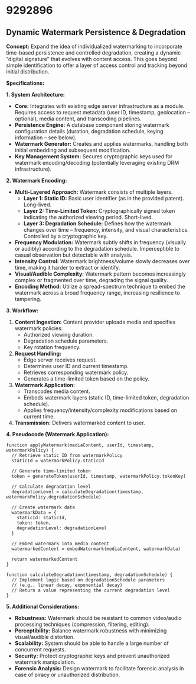 # 9292896

## Dynamic Watermark Persistence & Degradation

**Concept:** Expand the idea of individualized watermarking to incorporate time-based persistence and controlled degradation, creating a dynamic “digital signature” that evolves with content access. This goes beyond simple identification to offer a layer of access control and tracking beyond initial distribution.

**Specifications:**

**1. System Architecture:**

*   **Core:** Integrates with existing edge server infrastructure as a module. Requires access to request metadata (user ID, timestamp, geolocation – optional), media content, and transcoding pipelines.
*   **Persistence Engine:** A database component storing watermark configuration details (duration, degradation schedule, keying information – see below).
*   **Watermark Generator:** Creates and applies watermarks, handling both initial embedding and subsequent modification.
*   **Key Management System:** Secures cryptographic keys used for watermark encoding/decoding (potentially leveraging existing DRM infrastructure).

**2. Watermark Encoding:**

*   **Multi-Layered Approach:** Watermark consists of multiple layers.
    *   **Layer 1: Static ID:** Basic user identifier (as in the provided patent). Long-lived.
    *   **Layer 2: Time-Limited Token:** Cryptographically signed token indicating the authorized viewing period. Short-lived.
    *   **Layer 3: Degradation Schedule:** Defines how the watermark changes over time – frequency, intensity, and visual characteristics.  Controlled by a cryptographic key.
*   **Frequency Modulation:** Watermark subtly shifts in frequency (visually or audibly) according to the degradation schedule.  Imperceptible to casual observation but detectable with analysis.
*   **Intensity Control:**  Watermark brightness/volume slowly decreases over time, making it harder to extract or identify.
*   **Visual/Audible Complexity:** Watermark pattern becomes increasingly complex or fragmented over time, degrading the signal quality.
*   **Encoding Method:**  Utilize a spread-spectrum technique to embed the watermark across a broad frequency range, increasing resilience to tampering.

**3. Workflow:**

1.  **Content Ingestion:** Content provider uploads media and specifies watermark policies:
    *   Authorized viewing duration.
    *   Degradation schedule parameters.
    *   Key rotation frequency.
2.  **Request Handling:**
    *   Edge server receives request.
    *   Determines user ID and current timestamp.
    *   Retrieves corresponding watermark policy.
    *   Generates a time-limited token based on the policy.
3.  **Watermark Application:**
    *   Transcodes media content.
    *   Embeds watermark layers (static ID, time-limited token, degradation schedule).
    *   Applies frequency/intensity/complexity modifications based on current time.
4.  **Transmission:** Delivers watermarked content to user.

**4. Pseudocode (Watermark Application):**

```
function applyWatermark(mediaContent, userId, timestamp, watermarkPolicy) {
  // Retrieve static ID from watermarkPolicy
  staticId = watermarkPolicy.staticId

  // Generate time-limited token
  token = generateToken(userId, timestamp, watermarkPolicy.tokenKey)

  // Calculate degradation level
  degradationLevel = calculateDegradation(timestamp, watermarkPolicy.degradationSchedule)

  // Create watermark data
  watermarkData = {
    staticId: staticId,
    token: token,
    degradationLevel: degradationLevel
  }

  // Embed watermark into media content
  watermarkedContent = embedWatermark(mediaContent, watermarkData)

  return watermarkedContent
}

function calculateDegradation(timestamp, degradationSchedule) {
  // Implement logic based on degradationSchedule parameters
  // (e.g., linear decay, exponential decay)
  // Return a value representing the current degradation level
}
```

**5. Additional Considerations:**

*   **Robustness:**  Watermark should be resistant to common video/audio processing techniques (compression, filtering, editing).
*   **Perceptibility:**  Balance watermark robustness with minimizing visual/audible distortion.
*   **Scalability:**  System should be able to handle a large number of concurrent requests.
*   **Security:**  Protect cryptographic keys and prevent unauthorized watermark manipulation.
*   **Forensic Analysis:** Design watermark to facilitate forensic analysis in case of piracy or unauthorized distribution.